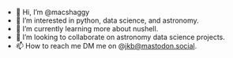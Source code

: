 - 👋 Hi, I’m @macshaggy
- 👀 I’m interested in python, data science, and astronomy.
- 🌱 I’m currently learning more about nushell.
- 💞️ I’m looking to collaborate on astronomy data science projects.
- 📫 How to reach me DM me on @jkb@mastodon.social.

<!---
macshaggy/macshaggy is a ✨ special ✨ repository because its `README.md` (this file) appears on your GitHub profile.
You can click the Preview link to take a look at your changes.
--->
